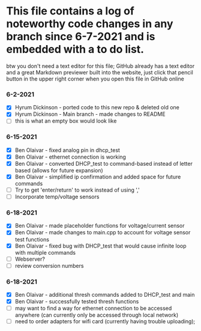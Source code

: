 # This file contains a log of noteworthy code changes in any branch since 6-7-2021 and is embedded with a to do list.
btw you don't need a text editor for this file; GitHub already has a text editor and a great Markdown previewer built into the website,
just click that pencil button in the upper right corner when you open this file in GitHub online

### 6-2-2021
- [X] Hyrum Dickinson - ported code to this new repo & deleted old one
- [X] Hyrum Dickinson - Main branch - made changes to README
- [ ] this is what an empty box would look like

### 6-15-2021
- [X] Ben Olaivar - fixed analog pin in dhcp_test
- [X] Ben Olaivar - ethernet connection is working
- [X] Ben Olaivar - converted DHCP_test to command-based instead of letter based (allows for future expansion)
- [X] Ben Olaivar - simplified ip confirmation and added space for future commands
- [ ] Try to get 'enter/return' to work instead of using ','
- [ ] Incorporate temp/voltage sensors

### 6-18-2021
- [X] Ben Olaivar - made placeholder functions for voltage/current sensor
- [X] Ben Olaivar - made changes to main.cpp to account for voltage sensor test functions
- [X] Ben Olaivar - fixed bug with DHCP_test that would cause infinite loop with multiple commands
- [ ] Webserver?
- [ ] review conversion numbers

### 6-18-2021
- [X] Ben Olaivar - additional thresh commands added to DHCP_test and main
- [X] Ben Olaivar - successfully tested thresh functions
- [ ] may want to find a way for ethernet connection to be accessed anywhere (can currently only be accessed through local network)
- [ ] need to order adapters for wifi card (currently having trouble uploading);